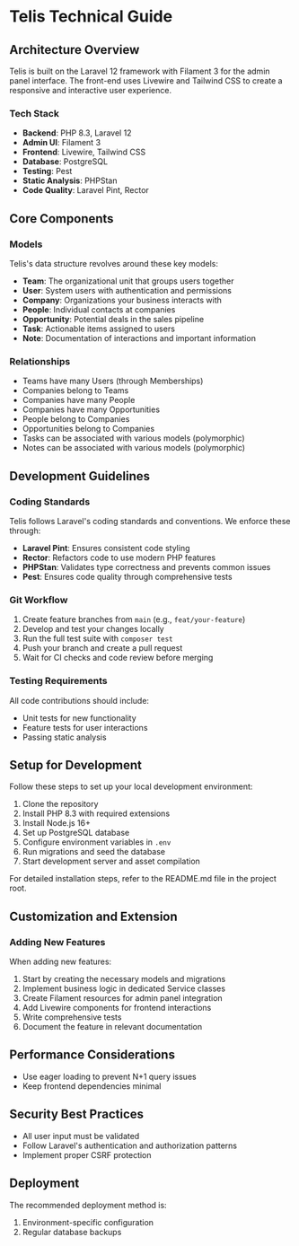 # Telis Technical Guide

## Architecture Overview

Telis is built on the Laravel 12 framework with Filament 3 for the admin panel interface. The front-end uses Livewire and Tailwind CSS to create a responsive and interactive user experience.

### Tech Stack

- **Backend**: PHP 8.3, Laravel 12
- **Admin UI**: Filament 3
- **Frontend**: Livewire, Tailwind CSS
- **Database**: PostgreSQL
- **Testing**: Pest
- **Static Analysis**: PHPStan
- **Code Quality**: Laravel Pint, Rector

## Core Components

### Models

Telis's data structure revolves around these key models:

- **Team**: The organizational unit that groups users together
- **User**: System users with authentication and permissions
- **Company**: Organizations your business interacts with
- **People**: Individual contacts at companies
- **Opportunity**: Potential deals in the sales pipeline
- **Task**: Actionable items assigned to users
- **Note**: Documentation of interactions and important information

### Relationships

- Teams have many Users (through Memberships)
- Companies belong to Teams
- Companies have many People
- Companies have many Opportunities
- People belong to Companies
- Opportunities belong to Companies
- Tasks can be associated with various models (polymorphic)
- Notes can be associated with various models (polymorphic)

## Development Guidelines

### Coding Standards

Telis follows Laravel's coding standards and conventions. We enforce these through:

- **Laravel Pint**: Ensures consistent code styling
- **Rector**: Refactors code to use modern PHP features
- **PHPStan**: Validates type correctness and prevents common issues
- **Pest**: Ensures code quality through comprehensive tests

### Git Workflow

1. Create feature branches from `main` (e.g., `feat/your-feature`)
2. Develop and test your changes locally
3. Run the full test suite with `composer test`
4. Push your branch and create a pull request
5. Wait for CI checks and code review before merging

### Testing Requirements

All code contributions should include:

- Unit tests for new functionality
- Feature tests for user interactions
- Passing static analysis

## Setup for Development

Follow these steps to set up your local development environment:

1. Clone the repository
2. Install PHP 8.3 with required extensions
3. Install Node.js 16+
4. Set up PostgreSQL database
5. Configure environment variables in `.env`
6. Run migrations and seed the database
7. Start development server and asset compilation

For detailed installation steps, refer to the README.md file in the project root.

## Customization and Extension

### Adding New Features

When adding new features:

1. Start by creating the necessary models and migrations
2. Implement business logic in dedicated Service classes
3. Create Filament resources for admin panel integration
4. Add Livewire components for frontend interactions
5. Write comprehensive tests
6. Document the feature in relevant documentation

## Performance Considerations

- Use eager loading to prevent N+1 query issues
- Keep frontend dependencies minimal

## Security Best Practices

- All user input must be validated
- Follow Laravel's authentication and authorization patterns
- Implement proper CSRF protection

## Deployment

The recommended deployment method is:

1. Environment-specific configuration
2. Regular database backups 